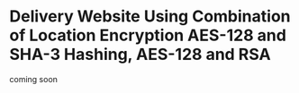 # Delivery Website Using Combination of Location Encryption AES-128 and SHA-3 Hashing, AES-128 and RSA

coming soon